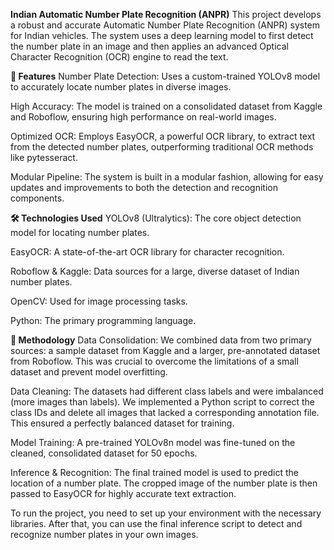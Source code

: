 **Indian Automatic Number Plate Recognition (ANPR)**
This project develops a robust and accurate Automatic Number Plate Recognition (ANPR) system for Indian vehicles. The system uses a deep learning model to first detect the number plate in an image and then applies an advanced Optical Character Recognition (OCR) engine to read the text.

**🚀 Features**
Number Plate Detection: Uses a custom-trained YOLOv8 model to accurately locate number plates in diverse images.

High Accuracy: The model is trained on a consolidated dataset from Kaggle and Roboflow, ensuring high performance on real-world images.

Optimized OCR: Employs EasyOCR, a powerful OCR library, to extract text from the detected number plates, outperforming traditional OCR methods like pytesseract.

Modular Pipeline: The system is built in a modular fashion, allowing for easy updates and improvements to both the detection and recognition components.

**🛠️ Technologies Used**
YOLOv8 (Ultralytics): The core object detection model for locating number plates.

EasyOCR: A state-of-the-art OCR library for character recognition.

Roboflow & Kaggle: Data sources for a large, diverse dataset of Indian number plates.

OpenCV: Used for image processing tasks.

Python: The primary programming language.

**🧠 Methodology**
Data Consolidation: We combined data from two primary sources: a sample dataset from Kaggle and a larger, pre-annotated dataset from Roboflow. This was crucial to overcome the limitations of a small dataset and prevent model overfitting.

Data Cleaning: The datasets had different class labels and were imbalanced (more images than labels). We implemented a Python script to correct the class IDs and delete all images that lacked a corresponding annotation file. This ensured a perfectly balanced dataset for training.

Model Training: A pre-trained YOLOv8n model was fine-tuned on the cleaned, consolidated dataset for 50 epochs.

Inference & Recognition: The final trained model is used to predict the location of a number plate. The cropped image of the number plate is then passed to EasyOCR for highly accurate text extraction.

To run the project, you need to set up your environment with the necessary libraries. After that, you can use the final inference script to detect and recognize number plates in your own images.

